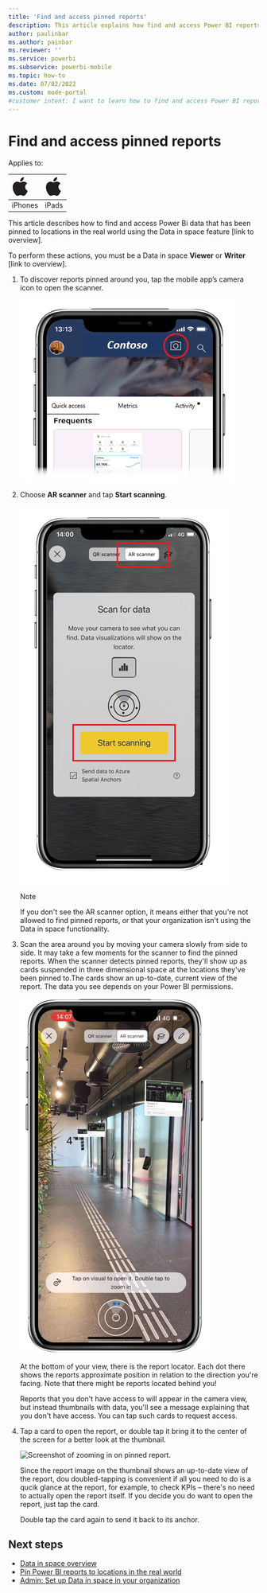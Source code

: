 ```yaml
---
title: 'Find and access pinned reports'
description: This article explains how find and access Power BI reports that have been pinned at real world locations in augmented reality.
author: paulinbar
ms.author: painbar
ms.reviewer: ''
ms.service: powerbi
ms.subservice: powerbi-mobile
ms.topic: how-to
ms.date: 07/02/2022
ms.custom: mode-portal
#customer intent: I want to learn how to find and access Power BI reports that have been pinned at real world locations in augmented reality.
---
```

# Find and access pinned reports

Applies to:

| ![iPhone](./media/mobile-apps-metrics/ios-logo-40-px.png) | ![iPads](./media/mobile-apps-metrics/ios-logo-40-px.png) |
|:--- |:--- |
|iPhones |iPads |

This article describes how to find and access Power Bi data that has been pinned to locations in the real world using the Data in space feature [link to overview].

To perform these actions, you must be a Data in space **Viewer** or **Writer** [link to overview].

1. To discover reports pinned around you, tap the mobile app’s camera icon to open the scanner.

    ![Screenshot showing the icon to open the mobile app's scanner.](./media/mobile-apps-data-in-space-find-pinned-reports/power-bi-mobile-app-camera-icon.png)

2. Choose **AR scanner** and tap **Start scanning**.

    ![Screenshot of Start scanning button in Data in space.](./media/mobile-apps-data-in-space-find-pinned-reports/start-scanning-button.png)

    >[!NOTE]
    > If you don't see the AR scanner option, it means either that you're not allowed to find pinned reports, or that your organization isn't using the Data in space functionality.

1. Scan the area around you by moving your camera slowly from side to side. It may take a few moments for the scanner to find the pinned reports. When the scanner detects pinned reports, they'll show up as cards suspended in three dimensional space at the locations they've been pinned to.The cards show an up-to-date, current view of the report. The data you see depends on your Power BI permissions.

    ![Screenshot show a pinned report found during scanning.](./media/mobile-apps-data-in-space-find-pinned-reports/power-bi-mobile-app-data-in-space-final-result.png)

    At the bottom of your view, there is the report locator. Each dot there shows the reports approximate position in relation to the direction you're facing. Note that there might be reports located behind you!

    Reports that you don't have access to will appear in the camera view, but instead thumbnails with data, you'll see a message explaining that you don't have access. You can tap such cards to request access.
    
1. Tap a card to open the report, or double tap it bring it to the center of the screen for a better look at the thumbnail.

    ![Screenshot of zooming in on pinned report.](./media/mobile-apps-data-in-space-find-pinned-reports/data-space-card-zoom.gif)

    Since the report image on the thumbnail shows an up-to-date view of the report, dou doubled-tapping is convenient if all you need to do is a qucik glance at the report, for example, to check KPIs – there's no need to actually open the report itself. If you decide you do want to open the report, just tap the card.

    Double tap the card again to send it back to its anchor.

## Next steps

* [Data in space overview](mobile-apps-data-in-space-overview.md)
* [Pin Power BI reports to locations in the real world](mobile-apps-data-in-space-pin-reports.md)
* [Admin: Set up Data in space in your organization](mobile-apps-data-in-space-set-up.md)
